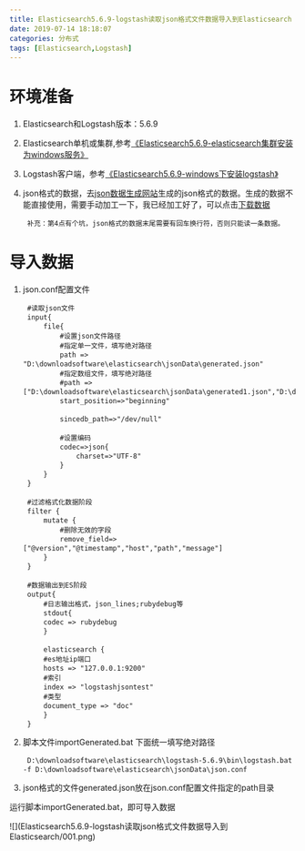 ```yaml
---
title: Elasticsearch5.6.9-logstash读取json格式文件数据导入到Elasticsearch
date: 2019-07-14 18:18:07
categories: 分布式
tags: [Elasticsearch,Logstash]
---
```


# 环境准备
1. Elasticsearch和Logstash版本：5.6.9
2. Elasticsearch单机或集群,参考[《Elasticsearch5.6.9-elasticsearch集群安装为windows服务》](https://javahikers.github.io/2019/07/14/Elasticsearch5.6.9-elasticsearch%E9%9B%86%E7%BE%A4%E5%AE%89%E8%A3%85%E4%B8%BAwindows%E6%9C%8D%E5%8A%A1/)
3. Logstash客户端，参考[《Elasticsearch5.6.9-windows下安装logstash》](https://javahikers.github.io/2019/07/14/Elasticsearch5.6.9-windows%E4%B8%8B%E5%AE%89%E8%A3%85logstash/)
4. json格式的数据，去[json数据生成网站](https://www.json-generator.com)生成的json格式的数据。生成的数据不能直接使用，需要手动加工一下，我已经加工好了，可以点击[下载数据](/download/generated.rar)

        补充：第4点有个坑，json格式的数据末尾需要有回车换行符，否则只能读一条数据。

# 导入数据
1. json.conf配置文件


        #读取json文件
        input{
            file{
                #设置json文件路径
                #指定单一文件，填写绝对路径
                path => "D:\downloadsoftware\elasticsearch\jsonData\generated.json"
                #指定数组文件，填写绝对路径
                #path => ["D:\downloadsoftware\elasticsearch\jsonData\generated1.json","D:\downloadsoftware\elasticsearch\jsonData\generated2.json","D:\downloadsoftware\elasticsearch\jsonData\generated3.json"]
                start_position=>"beginning"
                
                sincedb_path=>"/dev/null"
                
                #设置编码
                codec=>json{
                    charset=>"UTF-8"
                }
            }
        }

        #过滤格式化数据阶段
        filter {
            mutate {
                #删除无效的字段
                remove_field=>["@version","@timestamp","host","path","message"]
            }
        }

        #数据输出到ES阶段
        output{
            #日志输出格式，json_lines;rubydebug等
            stdout{
            codec => rubydebug
            }
            
            elasticsearch {
            #es地址ip端口
            hosts => "127.0.0.1:9200"
            #索引
            index => "logstashjsontest"
            #类型
            document_type => "doc"
            }
        }

2. 脚本文件importGenerated.bat
下面统一填写绝对路径

        D:\downloadsoftware\elasticsearch\logstash-5.6.9\bin\logstash.bat -f D:\downloadsoftware\elasticsearch\jsonData\json.conf

3. json格式的文件generated.json放在json.conf配置文件指定的path目录

运行脚本importGenerated.bat，即可导入数据
<div>
![](Elasticsearch5.6.9-logstash读取json格式文件数据导入到Elasticsearch/001.png)
</div>
